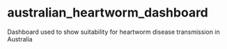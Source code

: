 # australian_heartworm_dashboard
Dashboard used to show suitability for heartworm disease transmission in Australia
